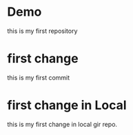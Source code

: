 # Demo

this is my first repository

# first change

this is my first commit

# first change in Local

this is my first change in local gir repo.
